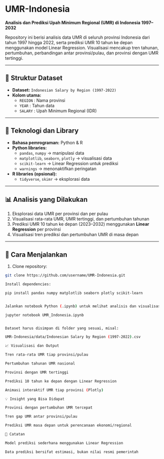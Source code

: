 # UMR-Indonesia

**Analisis dan Prediksi Upah Minimum Regional (UMR) di Indonesia 1997–2032**  

Repository ini berisi analisis data UMR di seluruh provinsi Indonesia dari tahun 1997 hingga 2022, serta prediksi UMR 10 tahun ke depan menggunakan model Linear Regression. Visualisasi mencakup tren tahunan, pertumbuhan, perbandingan antar provinsi/pulau, dan provinsi dengan UMR tertinggi.

---

## 📂 Struktur Dataset

- **Dataset:** `Indonesian Salary by Region (1997-2022)`
- **Kolom utama:**
  - `REGION` : Nama provinsi
  - `YEAR` : Tahun data
  - `SALARY` : Upah Minimum Regional (IDR)

---

## 🔧 Teknologi dan Library

- **Bahasa pemrograman:** Python & R  
- **Python libraries:**
  - `pandas`, `numpy` → manipulasi data  
  - `matplotlib`, `seaborn`, `plotly` → visualisasi data  
  - `scikit-learn` → Linear Regression untuk prediksi  
  - `warnings` → menonaktifkan peringatan  
- **R libraries (opsional):**
  - `tidyverse`, `skimr` → eksplorasi data

---

## 📊 Analisis yang Dilakukan

1. Eksplorasi data UMR per provinsi dan per pulau  
2. Visualisasi rata-rata UMR, UMR tertinggi, dan pertumbuhan tahunan  
3. Prediksi UMR 10 tahun ke depan (2023–2032) menggunakan **Linear Regression** per provinsi  
4. Visualisasi tren prediksi dan pertumbuhan UMR di masa depan  

---

## 🔄 Cara Menjalankan

1. Clone repository:

```bash
git clone https://github.com/username/UMR-Indonesia.git

Install dependencies:

pip install pandas numpy matplotlib seaborn plotly scikit-learn


Jalankan notebook Python (.ipynb) untuk melihat analisis dan visualisasi:

jupyter notebook UMR_Indonesia.ipynb


Dataset harus disimpan di folder yang sesuai, misal:

UMR-Indonesia/data/Indonesian Salary by Region (1997-2022).csv

📈 Visualisasi dan Output

Tren rata-rata UMR tiap provinsi/pulau

Pertumbuhan tahunan UMR nasional

Provinsi dengan UMR tertinggi

Prediksi 10 tahun ke depan dengan Linear Regression

Animasi interaktif UMR tiap provinsi (Plotly)

💡 Insight yang Bisa Didapat

Provinsi dengan pertumbuhan UMR tercepat

Tren gap UMR antar provinsi/pulau

Prediksi UMR masa depan untuk perencanaan ekonomi/regional

📌 Catatan

Model prediksi sederhana menggunakan Linear Regression

Data prediksi bersifat estimasi, bukan nilai resmi pemerintah
